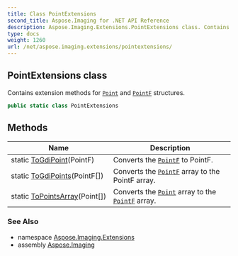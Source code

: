 ```yaml
---
title: Class PointExtensions
second_title: Aspose.Imaging for .NET API Reference
description: Aspose.Imaging.Extensions.PointExtensions class. Contains extension methods for Point and PointF structures
type: docs
weight: 1260
url: /net/aspose.imaging.extensions/pointextensions/
---
```

## PointExtensions class

Contains extension methods for [`Point`](../../aspose.imaging/point/) and [`PointF`](../../aspose.imaging/pointf/) structures.

```csharp
public static class PointExtensions
```

## Methods

| Name | Description |
| --- | --- |
| static [ToGdiPoint](../../aspose.imaging.extensions/pointextensions/togdipoint/)(PointF) | Converts the [`PointF`](../../aspose.imaging/pointf/) to PointF. |
| static [ToGdiPoints](../../aspose.imaging.extensions/pointextensions/togdipoints/)(PointF[]) | Converts the [`PointF`](../../aspose.imaging/pointf/) array to the PointF array. |
| static [ToPointsArray](../../aspose.imaging.extensions/pointextensions/topointsarray/)(Point[]) | Converts the [`Point`](../../aspose.imaging/point/) array to the [`PointF`](../../aspose.imaging/pointf/) array. |

### See Also

* namespace [Aspose.Imaging.Extensions](../../aspose.imaging.extensions/)
* assembly [Aspose.Imaging](../../)


